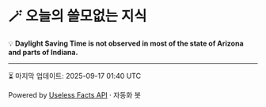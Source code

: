 # 🪄 오늘의 쓸모없는 지식

💡 **Daylight Saving Time is not observed in most of the state of Arizona and parts of Indiana.**

---
⏳ 마지막 업데이트: 2025-09-17 01:40 UTC

Powered by [Useless Facts API](https://uselessfacts.jsph.pl/) · 자동화 봇